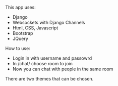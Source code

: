 This app uses:
- Django
- Websockets with Django Channels
- Html, CSS, Javascript
- Bootstrap
- JQuery

How to use:
 - Login in with username and passowrd
 - In /chat/ choose room to join
 - Now you can chat with people in the same room

There are two themes that can be chosen.


